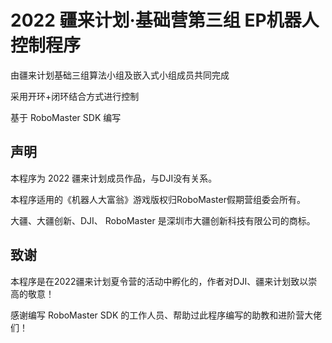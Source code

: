 # 2022 疆来计划·基础营第三组  EP机器人控制程序

由疆来计划基础三组算法小组及嵌入式小组成员共同完成

采用开环+闭环结合方式进行控制

基于 RoboMaster SDK 编写

## 声明

本程序为 2022 疆来计划成员作品，与DJI没有关系。

本程序适用的《机器人大富翁》游戏版权归RoboMaster假期营组委会所有。

大疆、大疆创新、DJI、 RoboMaster 是深圳市大疆创新科技有限公司的商标。

## 致谢

本程序是在2022疆来计划夏令营的活动中孵化的，作者对DJI、疆来计划致以崇高的敬意！

感谢编写 RoboMaster SDK 的工作人员、帮助过此程序编写的助教和进阶营大佬们！
